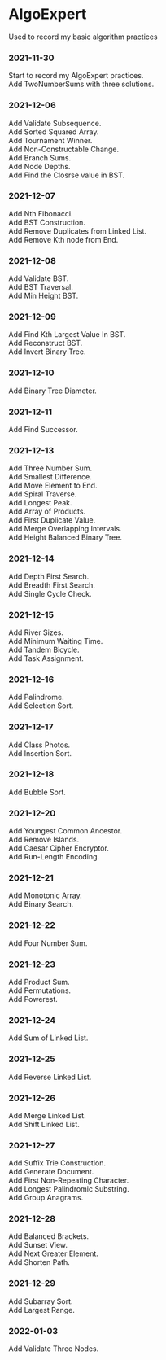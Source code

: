 # AlgoExpert
Used to record my basic algorithm practices


### 2021-11-30
Start to record my AlgoExpert practices.  
Add TwoNumberSums with three solutions.

### 2021-12-06
Add Validate Subsequence.   
Add Sorted Squared Array.    
Add Tournament Winner.  
Add Non-Constructable Change.   
Add Branch Sums.  
Add Node Depths.  
Add Find the Closrse value in BST.  

### 2021-12-07
Add Nth Fibonacci.  
Add BST Construction.   
Add Remove Duplicates from Linked List.   
Add Remove Kth node from End.   

### 2021-12-08
Add Validate BST.   
Add BST Traversal.  
Add Min Height BST.  

### 2021-12-09
Add Find Kth Largest Value In BST.  
Add Reconstruct BST.  
Add Invert Binary Tree.   

### 2021-12-10
Add Binary Tree Diameter.   

### 2021-12-11
Add Find Successor.   

### 2021-12-13
Add Three Number Sum.   
Add Smallest Difference.  
Add Move Element to End.  
Add Spiral Traverse.  
Add Longest Peak.   
Add Array of Products.  
Add First Duplicate Value.  
Add Merge Overlapping Intervals.  
Add Height Balanced Binary Tree.  

### 2021-12-14
Add Depth First Search.   
Add Breadth First Search.   
Add Single Cycle Check.   

### 2021-12-15
Add River Sizes.  
Add Minimum Waiting Time.   
Add Tandem Bicycle.   
Add Task Assignment.  

### 2021-12-16
Add Palindrome.   
Add Selection Sort.   

### 2021-12-17
Add Class Photos.   
Add Insertion Sort.   

### 2021-12-18
Add Bubble Sort.  

### 2021-12-20
Add Youngest Common Ancestor.   
Add Remove Islands.   
Add Caesar Cipher Encryptor.  
Add Run-Length Encoding.  

### 2021-12-21
Add Monotonic Array.  
Add Binary Search.  

### 2021-12-22
Add Four Number Sum.  

### 2021-12-23
Add Product Sum.  
Add Permutations.   
Add Powerest.   

### 2021-12-24
Add Sum of Linked List.   

### 2021-12-25
Add Reverse Linked List.  

### 2021-12-26
Add Merge Linked List.  
Add Shift Linked List.  

### 2021-12-27
Add Suffix Trie Construction.   
Add Generate Document.  
Add First Non-Repeating Character.    
Add Longest Palindromic Substring.  
Add Group Anagrams.   

### 2021-12-28
Add Balanced Brackets.  
Add Sunset View.  
Add Next Greater Element.   
Add Shorten Path.   

### 2021-12-29
Add Subarray Sort.  
Add Largest Range.  

### 2022-01-03
Add Validate Three Nodes.   
